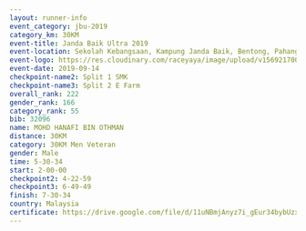 ```yaml
---
layout: runner-info 
event_category: jbu-2019 
category_km: 30KM 
event-title: Janda Baik Ultra 2019
event-location: Sekolah Kebangsaan, Kampung Janda Baik, Bentong, Pahang, Malaysia 
event-logo: https://res.cloudinary.com/raceyaya/image/upload/v1569217009/logo/janda-baik_vch1pc.jpg 
event-date: 2019-09-14 
checkpoint-name2: Split 1 SMK 
checkpoint-name3: Split 2 E Farm 
overall_rank: 222
gender_rank: 166
category_rank: 55
bib: 32096
name: MOHD HANAFI BIN OTHMAN
distance: 30KM
category: 30KM Men Veteran
gender: Male
time: 5-30-34
start: 2-00-00
checkpoint2: 4-22-59
checkpoint3: 6-49-49
finish: 7-30-34
country: Malaysia
certificate: https://drive.google.com/file/d/11uNBmjAnyz7i_gEur34bybUzxSgua9op/view?usp=sharing
---
```

